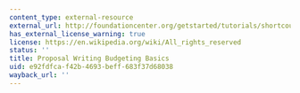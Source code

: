 ```yaml
---
content_type: external-resource
external_url: http://foundationcenter.org/getstarted/tutorials/shortcourse/budget.html
has_external_license_warning: true
license: https://en.wikipedia.org/wiki/All_rights_reserved
status: ''
title: Proposal Writing Budgeting Basics
uid: e92fdfca-f42b-4693-beff-683f37d68038
wayback_url: ''
---
```

